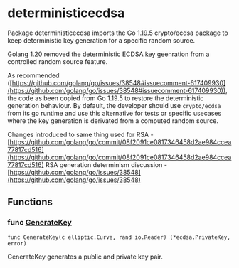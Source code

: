 # deterministicecdsa

Package deterministicecdsa imports the Go 1.19.5 crypto/ecdsa package to keep deterministic key generation for a specific random source.

Golang 1.20 removed the deterministic ECDSA key geenration from a controlled random source feature.

As recommended ([https://github.com/golang/go/issues/38548#issuecomment-617409930](https://github.com/golang/go/issues/38548#issuecomment-617409930)), the code as been copied from Go
1.19.5 to restore the deterministic generation behaviour.
By default, the developer should use `crypto/ecdsa` from its go runtime and use this alternative for tests
or specific usecases where the key generation is derivated from a computed random source.

Changes introduced to same thing used for RSA - [https://github.com/golang/go/commit/08f2091ce0817346458d2ae984ccea77817cd516](https://github.com/golang/go/commit/08f2091ce0817346458d2ae984ccea77817cd516)
RSA generation determinism discussion - [https://github.com/golang/go/issues/38548](https://github.com/golang/go/issues/38548)

## Functions

### func [GenerateKey](ecdsa.go#L41)

`func GenerateKey(c elliptic.Curve, rand io.Reader) (*ecdsa.PrivateKey, error)`

GenerateKey generates a public and private key pair.

